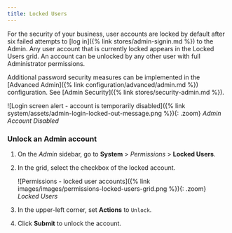 ```yaml
---
title: Locked Users
---
```


For the security of your business, user accounts are locked by default after six failed attempts to [log in]({% link stores/admin-signin.md %}) to the Admin. Any user account that is currently locked appears in the Locked Users grid. An account can be unlocked by any other user with full Administrator permissions.

Additional password security measures can be implemented in the [Advanced Admin]({% link configuration/advanced/admin.md %}) configuration. See [Admin Security]({% link stores/security-admin.md %}).

![Login screen alert - account is temporarily disabled]({% link system/assets/admin-login-locked-out-message.png %}){: .zoom}
_Admin Account Disabled_

### Unlock an Admin account

1. On the _Admin_ sidebar, go to **System** > _Permissions_ > **Locked Users**.

1. In the grid, select the checkbox of the locked account.

    ![Permissions - locked user accounts]({% link images/images/permissions-locked-users-grid.png %}){: .zoom}
    _Locked Users_

1. In the upper-left corner, set **Actions** to `Unlock`.

1. Click **Submit** to unlock the account.
